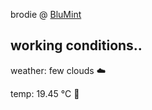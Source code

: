 brodie @ [BluMint](https://www.linkedin.com/company/blumint-io/)

<!---
brodie-m/brodie-m is a ✨ special ✨ repository because its `README.md` (this file) appears on your GitHub profile.
You can click the Preview link to take a look at your changes.
--->

## working conditions..

weather: few clouds ☁️

temp: 19.45 °C 👕